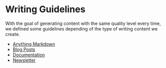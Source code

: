 # Writing Guidelines

With the goal of generating content with the same quality level every time, we defined some guidelines depending of the type of writing content we create.

- [Anything Markdown](markdown.md)
- [Blog Posts](blog-posts.md)
- [Documentation](documentation.md)
- [Newsletter](newsletter.md)
